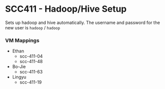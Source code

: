 # SCC411 - Hadoop/Hive Setup 

Sets up hadoop and hive automatically. The username and password for the new user is `hadoop` / `hadoop`

### VM Mappings
- Ethan
  - scc-411-04
  - scc-411-48
- Bo-Jie
  - scc-411-63
- Lingyu
  - scc-411-19
